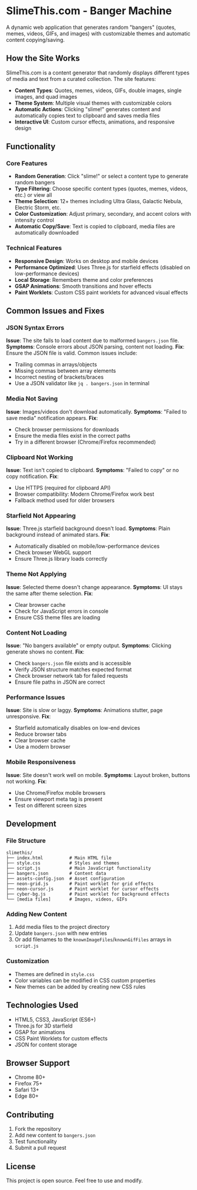 # SlimeThis.com - Banger Machine

A dynamic web application that generates random "bangers" (quotes, memes, videos, GIFs, and images) with customizable themes and automatic content copying/saving.

## How the Site Works

SlimeThis.com is a content generator that randomly displays different types of media and text from a curated collection. The site features:

- **Content Types**: Quotes, memes, videos, GIFs, double images, single images, and quad images
- **Theme System**: Multiple visual themes with customizable colors
- **Automatic Actions**: Clicking "slime!" generates content and automatically copies text to clipboard and saves media files
- **Interactive UI**: Custom cursor effects, animations, and responsive design

## Functionality

### Core Features
- **Random Generation**: Click "slime!" or select a content type to generate random bangers
- **Type Filtering**: Choose specific content types (quotes, memes, videos, etc.) or view all
- **Theme Selection**: 12+ themes including Ultra Glass, Galactic Nebula, Electric Storm, etc.
- **Color Customization**: Adjust primary, secondary, and accent colors with intensity control
- **Automatic Copy/Save**: Text is copied to clipboard, media files are automatically downloaded

### Technical Features
- **Responsive Design**: Works on desktop and mobile devices
- **Performance Optimized**: Uses Three.js for starfield effects (disabled on low-performance devices)
- **Local Storage**: Remembers theme and color preferences
- **GSAP Animations**: Smooth transitions and hover effects
- **Paint Worklets**: Custom CSS paint worklets for advanced visual effects

## Common Issues and Fixes

### JSON Syntax Errors
**Issue**: The site fails to load content due to malformed `bangers.json` file.
**Symptoms**: Console errors about JSON parsing, content not loading.
**Fix**: Ensure the JSON file is valid. Common issues include:
- Trailing commas in arrays/objects
- Missing commas between array elements
- Incorrect nesting of brackets/braces
- Use a JSON validator like `jq . bangers.json` in terminal

### Media Not Saving
**Issue**: Images/videos don't download automatically.
**Symptoms**: "Failed to save media" notification appears.
**Fix**:
- Check browser permissions for downloads
- Ensure the media files exist in the correct paths
- Try in a different browser (Chrome/Firefox recommended)

### Clipboard Not Working
**Issue**: Text isn't copied to clipboard.
**Symptoms**: "Failed to copy" or no copy notification.
**Fix**:
- Use HTTPS (required for clipboard API)
- Browser compatibility: Modern Chrome/Firefox work best
- Fallback method used for older browsers

### Starfield Not Appearing
**Issue**: Three.js starfield background doesn't load.
**Symptoms**: Plain background instead of animated stars.
**Fix**:
- Automatically disabled on mobile/low-performance devices
- Check browser WebGL support
- Ensure Three.js library loads correctly

### Theme Not Applying
**Issue**: Selected theme doesn't change appearance.
**Symptoms**: UI stays the same after theme selection.
**Fix**:
- Clear browser cache
- Check for JavaScript errors in console
- Ensure CSS theme files are loading

### Content Not Loading
**Issue**: "No bangers available" or empty output.
**Symptoms**: Clicking generate shows no content.
**Fix**:
- Check `bangers.json` file exists and is accessible
- Verify JSON structure matches expected format
- Check browser network tab for failed requests
- Ensure file paths in JSON are correct

### Performance Issues
**Issue**: Site is slow or laggy.
**Symptoms**: Animations stutter, page unresponsive.
**Fix**:
- Starfield automatically disables on low-end devices
- Reduce browser tabs
- Clear browser cache
- Use a modern browser

### Mobile Responsiveness
**Issue**: Site doesn't work well on mobile.
**Symptoms**: Layout broken, buttons not working.
**Fix**:
- Use Chrome/Firefox mobile browsers
- Ensure viewport meta tag is present
- Test on different screen sizes

## Development

### File Structure
```
slimethis/
├── index.html          # Main HTML file
├── style.css           # Styles and themes
├── script.js           # Main JavaScript functionality
├── bangers.json        # Content data
├── assets-config.json  # Asset configuration
├── neon-grid.js        # Paint worklet for grid effects
├── neon-cursor.js      # Paint worklet for cursor effects
├── cyber-bg.js         # Paint worklet for background effects
└── [media files]       # Images, videos, GIFs
```

### Adding New Content
1. Add media files to the project directory
2. Update `bangers.json` with new entries
3. Or add filenames to the `knownImageFiles`/`knownGifFiles` arrays in `script.js`

### Customization
- Themes are defined in `style.css`
- Color variables can be modified in CSS custom properties
- New themes can be added by creating new CSS rules

## Technologies Used
- HTML5, CSS3, JavaScript (ES6+)
- Three.js for 3D starfield
- GSAP for animations
- CSS Paint Worklets for custom effects
- JSON for content storage

## Browser Support
- Chrome 80+
- Firefox 75+
- Safari 13+
- Edge 80+

## Contributing
1. Fork the repository
2. Add new content to `bangers.json`
3. Test functionality
4. Submit a pull request

## License
This project is open source. Feel free to use and modify.

